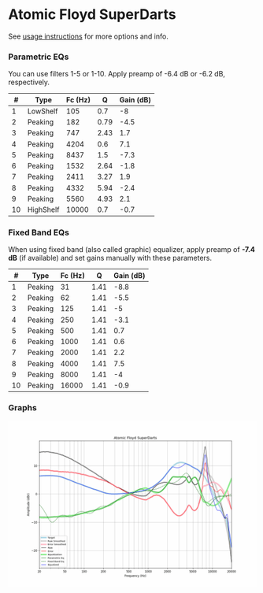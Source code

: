 # Atomic Floyd SuperDarts
See [usage instructions](https://github.com/jaakkopasanen/AutoEq#usage) for more options and info.

### Parametric EQs
You can use filters 1-5 or 1-10. Apply preamp of -6.4 dB or -6.2 dB, respectively.

|   # | Type      |   Fc (Hz) |    Q |   Gain (dB) |
|-----|-----------|-----------|------|-------------|
|   1 | LowShelf  |       105 | 0.7  |        -8   |
|   2 | Peaking   |       182 | 0.79 |        -4.5 |
|   3 | Peaking   |       747 | 2.43 |         1.7 |
|   4 | Peaking   |      4204 | 0.6  |         7.1 |
|   5 | Peaking   |      8437 | 1.5  |        -7.3 |
|   6 | Peaking   |      1532 | 2.64 |        -1.8 |
|   7 | Peaking   |      2411 | 3.27 |         1.9 |
|   8 | Peaking   |      4332 | 5.94 |        -2.4 |
|   9 | Peaking   |      5560 | 4.93 |         2.1 |
|  10 | HighShelf |     10000 | 0.7  |        -0.7 |

### Fixed Band EQs
When using fixed band (also called graphic) equalizer, apply preamp of **-7.4 dB** (if available) and set gains manually with these parameters.

|   # | Type    |   Fc (Hz) |    Q |   Gain (dB) |
|-----|---------|-----------|------|-------------|
|   1 | Peaking |        31 | 1.41 |        -8.8 |
|   2 | Peaking |        62 | 1.41 |        -5.5 |
|   3 | Peaking |       125 | 1.41 |        -5   |
|   4 | Peaking |       250 | 1.41 |        -3.1 |
|   5 | Peaking |       500 | 1.41 |         0.7 |
|   6 | Peaking |      1000 | 1.41 |         0.6 |
|   7 | Peaking |      2000 | 1.41 |         2.2 |
|   8 | Peaking |      4000 | 1.41 |         7.5 |
|   9 | Peaking |      8000 | 1.41 |        -4   |
|  10 | Peaking |     16000 | 1.41 |        -0.9 |

### Graphs
![](./Atomic%20Floyd%20SuperDarts.png)
